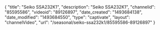 {
    "title": "Seiko SSA232K1",
    "description": "Seiko SSA232K1",
    "channelid": "85595586",
    "videoid": "89126897",
    "date_created": "1493684138",
    "date_modified": "1493684550",
    "type": "captivate",
    "layout": "channelVideo",
    "url": "\/seasonal\/seiko-ssa232k1\/85595586-89126897"
}
